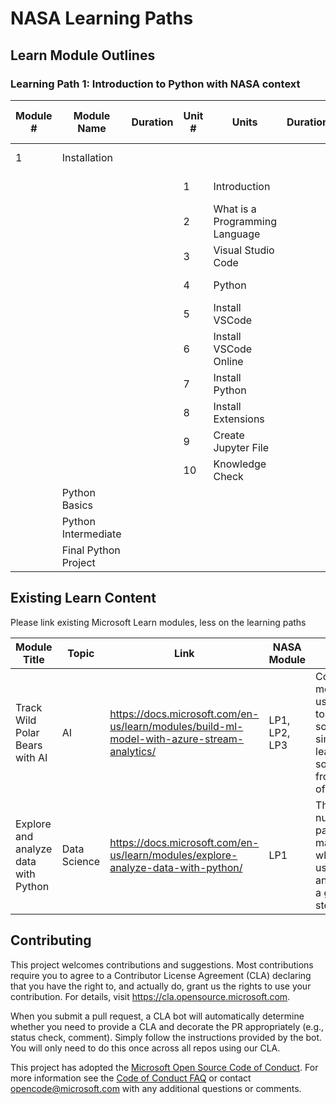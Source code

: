 # NASA Learning Paths

## Learn Module Outlines
### Learning Path 1: Introduction to Python with NASA context
| Module # | Module Name | Duration | Unit # | Units | Duration | Link to file | Status |
|----------|-------------|----------|--------|-------|----------|--------------|--------|
| 1 | Installation | | | | | | In Review |
|  |  | | 1 | Introduction | | | In Review |
|  |  | | 2 | What is a Programming Language | | | In Review |
|  |  | | 3 | Visual Studio Code | | | In Review |
|  |  | | 4 | Python | | | In Review |
|  |  | | 5 | Install VSCode | | | In Review |
|  |  | | 6 | Install VSCode Online | | | In Review |
|  |  | | 7 | Install Python | | | In Review |
|  |  | | 8 | Install Extensions | | | In Review |
|  |  | | 9 | Create Jupyter File | | | In Review |
|  |  | | 10 | Knowledge Check | | | In Review |
| | Python Basics | | | | | | In Review |
| | Python Intermediate | | | | | | In Review |
| | Final Python Project | | | | | | In Review |

## Existing Learn Content
Please link existing Microsoft Learn modules, less on the learning paths

| Module Title | Topic | Link | NASA Module | How they relate | 
|--------------|-------|------|-------------|-----------------|
|Track Wild Polar Bears with AI | AI | https://docs.microsoft.com/en-us/learn/modules/build-ml-model-with-azure-stream-analytics/ | LP1, LP2, LP3 | Contextualized module that uses images to learn something - similar to our learning something from images of rocks. | 
| Explore and analyze data with Python | Data Science | https://docs.microsoft.com/en-us/learn/modules/explore-analyze-data-with-python/ | LP1 | The basics of numpy, pandas, and matplotlib - which will be used in LP2 and LP3 and is a good "next step" for LP1. |


## Contributing

This project welcomes contributions and suggestions.  Most contributions require you to agree to a
Contributor License Agreement (CLA) declaring that you have the right to, and actually do, grant us
the rights to use your contribution. For details, visit https://cla.opensource.microsoft.com.

When you submit a pull request, a CLA bot will automatically determine whether you need to provide
a CLA and decorate the PR appropriately (e.g., status check, comment). Simply follow the instructions
provided by the bot. You will only need to do this once across all repos using our CLA.

This project has adopted the [Microsoft Open Source Code of Conduct](https://opensource.microsoft.com/codeofconduct/).
For more information see the [Code of Conduct FAQ](https://opensource.microsoft.com/codeofconduct/faq/) or
contact [opencode@microsoft.com](mailto:opencode@microsoft.com) with any additional questions or comments.
